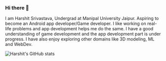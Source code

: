 ### Hi there 👋

I am Harshit Srivastava, Undergrad at Manipal University Jaipur. Aspiring to become an Android app developer/Game developer. I like working on real-life problems and app development helps me do the same. I have a good understanding of game development and the app development part is under progress. I have also enjoy exploring other domains like 3D modeling, ML and WebDev.

![Harshit's GitHub stats](https://github-readme-stats.vercel.app/api?username=studimeyt&theme=midnight-puprple&show_icons=true)
